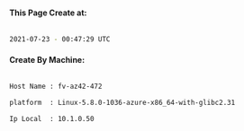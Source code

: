 
   
#### This Page Create at:

```bash

2021-07-23 - 00:47:29 UTC

```

#### Create By Machine:

```bash

Host Name : fv-az42-472

platform  : Linux-5.8.0-1036-azure-x86_64-with-glibc2.31

Ip Local  : 10.1.0.50

```

